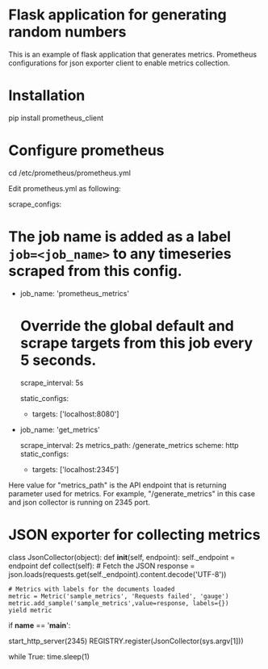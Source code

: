 # Flask application for generating random numbers

This is an example of flask application that generates metrics.
Prometheus configurations for json exporter client to enable metrics collection.

# Installation
pip install prometheus_client

# Configure prometheus
cd /etc/prometheus/prometheus.yml

Edit prometheus.yml as following:

scrape_configs:
  # The job name is added as a label `job=<job_name>` to any timeseries scraped from this config.
  - job_name: 'prometheus_metrics'

    # Override the global default and scrape targets from this job every 5 seconds.
    scrape_interval: 5s

    static_configs:
      - targets: ['localhost:8080']

  - job_name: 'get_metrics'

    scrape_interval: 2s
    metrics_path: /generate_metrics
    scheme: http
    static_configs:
      - targets: ['localhost:2345']

Here value for "metrics_path" is the API endpoint that is returning parameter used for metrics.
For example, "/generate_metrics" in this case and json collector is running on 2345 port.


# JSON exporter for collecting metrics
class JsonCollector(object):
  def __init__(self, endpoint):
    self._endpoint = endpoint
  def collect(self):
    # Fetch the JSON
    response = json.loads(requests.get(self._endpoint).content.decode('UTF-8'))

    # Metrics with labels for the documents loaded
    metric = Metric('sample_metrics', 'Requests failed', 'gauge')
    metric.add_sample('sample_metrics',value=response, labels={})
    yield metric

if __name__ == '__main__':

  start_http_server(2345)
  REGISTRY.register(JsonCollector(sys.argv[1]))

  while True: time.sleep(1)


